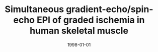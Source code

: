 ---
title: "Simultaneous gradient-echo/spin-echo EPI of graded ischemia in human skeletal muscle"
date: 1998-01-01
authors_string: K. Donahue, J. Kylen, S. Guven, A. El-Bershawi, W. Luh, Peter Bandettini, R. Cox, J. Hyde, A. Kissebah
authors:
   - K. Donahue
   - J. Kylen
   - S. Guven
   - A. El-Bershawi
   - W. Luh
   - Peter Bandettini
   - R. Cox
   - J. Hyde
   - A. Kissebah
author_ids:
   - peter_bandettini
journal: 'Journal of Magnetic Resonance Imaging'
volume: 8
issue: 
pages: 1106-1113
book_title: ''
publisher: ''
abstract: ""
project_id: 
paper_url: 
doi: 
data_loc: ''
code_loc: ''
file: '/assets/publications//assets/publications/'
file_name: '/assets/publications/'
type: journal_article
pub_str: ' (1998) Journal of Magnetic Resonance Imaging 8: 1106-1113'
layout: publication 
---